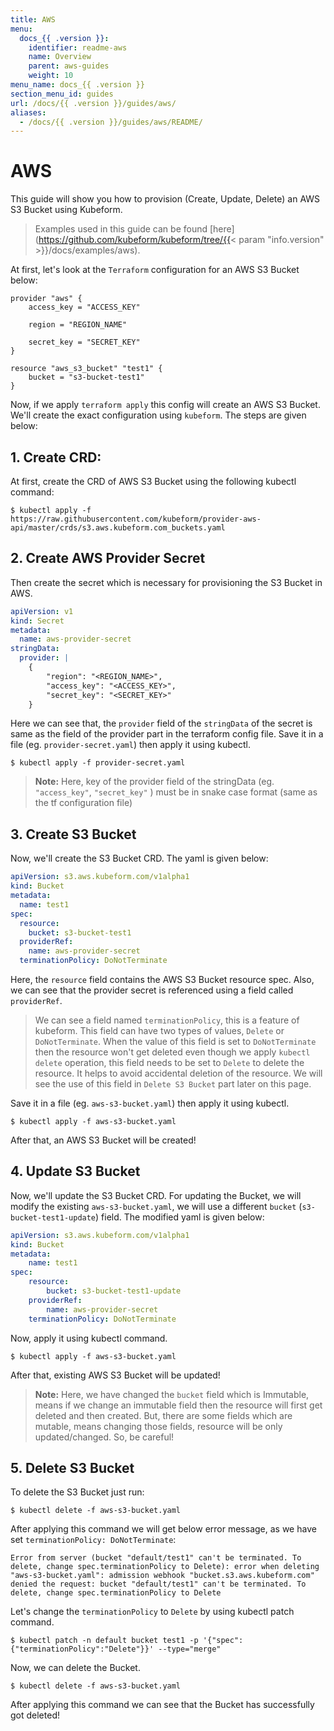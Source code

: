 ```yaml
---
title: AWS
menu:
  docs_{{ .version }}:
    identifier: readme-aws
    name: Overview
    parent: aws-guides
    weight: 10
menu_name: docs_{{ .version }}
section_menu_id: guides
url: /docs/{{ .version }}/guides/aws/
aliases:
  - /docs/{{ .version }}/guides/aws/README/
---
```


# AWS

This guide will show you how to provision (Create, Update, Delete) an AWS S3 Bucket using Kubeform.

> Examples used in this guide can be found [here](https://github.com/kubeform/kubeform/tree/{{< param "info.version" >}}/docs/examples/aws).

At first, let's look at the `Terraform` configuration for an AWS S3 Bucket below:

```
provider "aws" {
    access_key = "ACCESS_KEY"

    region = "REGION_NAME"

    secret_key = "SECRET_KEY"
}

resource "aws_s3_bucket" "test1" {
    bucket = "s3-bucket-test1"
}
```

Now, if we apply `terraform apply` this config will create an AWS S3 Bucket. We'll create the exact configuration using `kubeform`. The steps are given below:

## 1. Create CRD:

At first, create the CRD of AWS S3 Bucket using the following kubectl command:

```console
$ kubectl apply -f https://raw.githubusercontent.com/kubeform/provider-aws-api/master/crds/s3.aws.kubeform.com_buckets.yaml
```

## 2. Create AWS Provider Secret

Then create the secret which is necessary for provisioning the S3 Bucket in AWS.

```yaml
apiVersion: v1
kind: Secret
metadata:
  name: aws-provider-secret
stringData:
  provider: |
    {
        "region": "<REGION_NAME>",
        "access_key": "<ACCESS_KEY>",
        "secret_key": "<SECRET_KEY>"
    }
```

Here we can see that, the `provider` field of the `stringData` of the secret is same as the field of the provider part in the terraform config file. Save it in a file (eg. `provider-secret.yaml`) then apply it using kubectl.

```console
$ kubectl apply -f provider-secret.yaml
```

> **Note:** Here, key of the provider field of the stringData (eg. `"access_key"`, `"secret_key"` ) must be in snake case format (same as the tf configuration file)

## 3. Create S3 Bucket

Now, we'll create the S3 Bucket CRD. The yaml is given below:

```yaml
apiVersion: s3.aws.kubeform.com/v1alpha1
kind: Bucket
metadata:
  name: test1
spec:
  resource:
    bucket: s3-bucket-test1
  providerRef:
    name: aws-provider-secret
  terminationPolicy: DoNotTerminate
```

Here, the `resource` field contains the AWS S3 Bucket resource spec. Also, we can see that the provider secret is referenced using a field called `providerRef`.

> We can see a field named `terminationPolicy`, this is a feature of kubeform. This field can have two types of values, `Delete` or `DoNotTerminate`. When the value of this field is set to `DoNotTerminate` then the resource won't get deleted even though we apply `kubectl delete` operation, this field needs to be set to `Delete` to delete the resource. It helps to avoid accidental deletion of the resource. We will see the use of this field in `Delete S3 Bucket` part later on this page. 

Save it in a file (eg. `aws-s3-bucket.yaml`) then apply it using kubectl.

```console
$ kubectl apply -f aws-s3-bucket.yaml
```

After that, an AWS S3 Bucket will be created!

## 4. Update S3 Bucket

Now, we'll update the S3 Bucket CRD. For updating the Bucket, we will modify the existing `aws-s3-bucket.yaml`, we will use a different `bucket` (`s3-bucket-test1-update`) field. The modified yaml is given below:

```yaml
apiVersion: s3.aws.kubeform.com/v1alpha1
kind: Bucket
metadata:
    name: test1
spec:
    resource:
        bucket: s3-bucket-test1-update
    providerRef:
        name: aws-provider-secret
    terminationPolicy: DoNotTerminate
```

Now, apply it using kubectl command.

```console
$ kubectl apply -f aws-s3-bucket.yaml
```

After that, existing AWS S3 Bucket will be updated!

> **Note:** Here, we have changed the `bucket` field which is Immutable, means if we change an immutable field then the resource will first get deleted and then created. But, there are some fields which are mutable, means changing those fields, resource will be only updated/changed. So, be careful!

## 5. Delete S3 Bucket

To delete the S3 Bucket just run:

```console
$ kubectl delete -f aws-s3-bucket.yaml
```

After applying this command we will get below error message, as we have set `terminationPolicy: DoNotTerminate`:

```text
Error from server (bucket "default/test1" can't be terminated. To delete, change spec.terminationPolicy to Delete): error when deleting "aws-s3-bucket.yaml": admission webhook "bucket.s3.aws.kubeform.com" denied the request: bucket "default/test1" can't be terminated. To delete, change spec.terminationPolicy to Delete
```

Let's change the `terminationPolicy` to `Delete` by using kubectl patch command.

```console
$ kubectl patch -n default bucket test1 -p '{"spec":{"terminationPolicy":"Delete"}}' --type="merge"
```

Now, we can delete the Bucket.

```console
$ kubectl delete -f aws-s3-bucket.yaml
```

After applying this command we can see that the Bucket has successfully got deleted!




